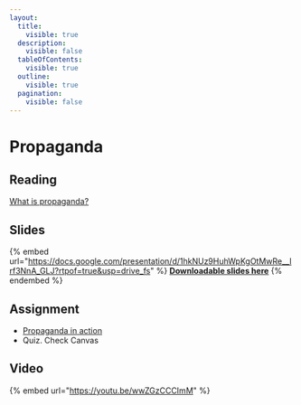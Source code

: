 ```yaml
---
layout:
  title:
    visible: true
  description:
    visible: false
  tableOfContents:
    visible: true
  outline:
    visible: true
  pagination:
    visible: false
---
```


# Propaganda

## Reading

[What is propaganda?](https://drive.google.com/file/d/1kn3UMFp336FkPNMFk1nk\_GM9wD62hoGi/view?usp=sharing)

## Slides

{% embed url="https://docs.google.com/presentation/d/1hkNUz9HuhWpKgOtMwRe__lrf3NnA_GLJ?rtpof=true&usp=drive_fs" %}
[**Downloadable slides here**](https://docs.google.com/presentation/d/1hkNUz9HuhWpKgOtMwRe\_\_lrf3NnA\_GLJ?rtpof=true\&usp=drive\_fs)
{% endembed %}

## Assignment

* [Propaganda in action](https://docs.google.com/document/d/1ht1\_iJVnMmZO9UKMeWXsmKiS3rjSSKH1?rtpof=true\&usp=drive\_fs)
* Quiz. Check Canvas

## Video

{% embed url="https://youtu.be/wwZGzCCCImM" %}
